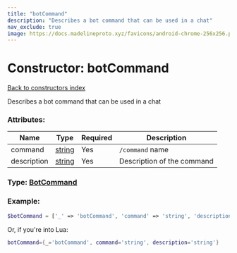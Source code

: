 ```yaml
---
title: "botCommand"
description: "Describes a bot command that can be used in a chat"
nav_exclude: true
image: https://docs.madelineproto.xyz/favicons/android-chrome-256x256.png
---
```

# Constructor: botCommand  
[Back to constructors index](index.md)



Describes a bot command that can be used in a chat

### Attributes:

| Name     |    Type       | Required | Description |
|----------|---------------|----------|-------------|
|command|[string](../types/string.md) | Yes|`/command` name|
|description|[string](../types/string.md) | Yes|Description of the command|



### Type: [BotCommand](../types/BotCommand.md)


### Example:

```php
$botCommand = ['_' => 'botCommand', 'command' => 'string', 'description' => 'string'];
```  


Or, if you're into Lua:

```lua
botCommand={_='botCommand', command='string', description='string'}

```


